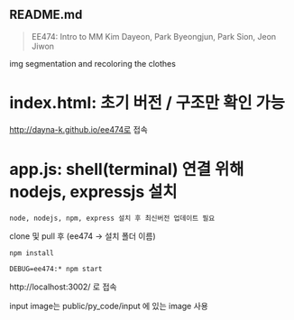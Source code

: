 ## README.md

> EE474: Intro to MM
> Kim Dayeon, Park Byeongjun, Park Sion, Jeon Jiwon

img segmentation and recoloring the clothes


# index.html: 초기 버전 / 구조만 확인 가능
http://dayna-k.github.io/ee474로 접속


# app.js: shell(terminal) 연결 위해 nodejs, expressjs 설치
```
node, nodejs, npm, express 설치 후 최신버전 업데이트 필요
```

clone 및 pull 후 (ee474 -> 설치 폴더 이름)

```
npm install

DEBUG=ee474:* npm start
```
http://localhost:3002/ 로 접속

input image는 public/py_code/input 에 있는 image 사용
